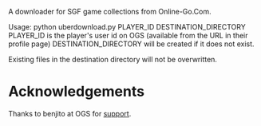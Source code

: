 A downloader for SGF game collections from Online-Go.Com.

Usage:
python uberdownload.py PLAYER_ID DESTINATION_DIRECTORY
   PLAYER_ID is the player's user id on OGS (available from the URL
      in their profile page) 
   DESTINATION_DIRECTORY will be created if it does not exist.

Existing files in the destination directory will not be overwritten.

# Acknowledgements

Thanks to benjito at OGS for [support](https://forums.online-go.com/t/getting-list-of-games-in-json-format-works-for-incognito-browser-window-but-not-from-programming-library/48634).
